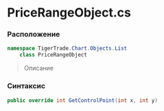 
# PriceRangeObject.cs
### Расположение
```csharp
namespace TigerTrade.Chart.Objects.List  
    class PriceRangeObject
```

> Описание

### Синтаксис
```csharp
public override int GetControlPoint(int x, int y)
```

